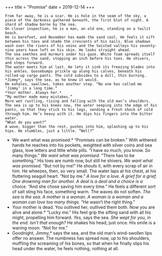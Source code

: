 +++
title = "Promise"
date = 2019-12-14
+++

    From far away, he is a scar. He is hole in the seam of the sky, a piece of the darkness gathered beneath, the first blot of night. A shard of shadow borne by the sea.
    On closer inspection, he is a man, an old one, standing on a twilit beach. 
    He is barefoot, and November has made the sand cool. He feels it sift between his toes and shade the crescents of his nails. Blue shadows wash over the rivers of his veins and the twisted valleys his seventy-nine years have left on his skin. He looks straight ahead.
    The sea seethes and murmurs under his gaze. White foam spreads itself thin across the sand, stopping an inch before his toes. He shivers, and steps forward.
    The water meets him at last. He lets it sink its freezing blades into his ankles. Goosebumps prickle up along his calves, beneath his rolled-up cargo pants. The cold subsides to a dull, thin burning.
    *Jimmy*, says the sea, as he knew it would.
    He exhales, swallows, takes another step. “No one has called me ‘Jimmy’ in a long time.”
    *Your mother. Always her.*
    “My mother made many mistakes.”
    More wet rustling, rising and falling with the old man’s shoulders. The sea is up to his knees now, the water seeping into the edge of his pants, so that they stick to his legs, sending a fresh shock of cold through him. He’s heavy with it. He dips his fingers into the bitter water.
    “What do you want?”
    A wave, bigger than the rest, pushes into him, splashing up to his hips. He stumbles, just a little. “Well?”
   * We want what was promised.*
    “Promises can be broken.” With withered hands he reaches into his pockets, weighted with silver coins and sea glass, love letters and little white pills. “I have so much, you know. So many things.”
    *We want what was promised.*
    “There has to be something.” His toes are numb now, but still he shivers. 
    *We want what was promised.*
    “But not by me!” He shouts it, with every scrap of air in him. He wheezes, then, so very small. The water laps at his chest, at his fluttering seagull heart. “Not by me.”
    *A love for a love. A grief for a grief. One drowning man for another. A deal is a deal and a choice is a choice.*
    “And she chose saving him every time.” He feels a different sort of salt sting his face, something warm.
    The waves do not soften. *The sea is the sea. A mother is a woman. A woman is a woman and a woman can love too many things.*
    “He wasn’t the right thing.”
   * Your mother is dead. You outlived her, outlived them both. Now you are alive and alone.*
    “Lucky me.” His feet grip the sifting sand with all his might, propelling him forward.
    *Yes,* says the sea. *She wept for you, in the end. Isn’t that enough?*
    He shakes his head, just once. His smile is a waning moon. “Not for me.”
*   Goodnight, Jimmy,* says the sea, and the old man’s wind-swollen lips offer no answer. The numbness has spread now, up to his shoulders, muffling the screaming of his bones, so that when he finally slips his head under the water, he feels nothing, nothing at all.
